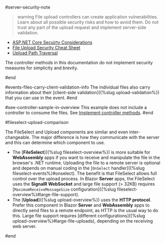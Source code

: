 #server-security-note

>warning File upload controllers can create application vulnerabilities. Learn about all possible security risks and how to avoid them. Do not trust any part of the upload request and implement server-side validation.
>
* [ASP.NET Core Secuirty Considerations](https://docs.microsoft.com/en-us/aspnet/core/mvc/models/file-uploads?view=aspnetcore-6.0#security-considerations)
* [File Upload Security Cheat Sheet](https://cheatsheetseries.owasp.org/cheatsheets/File_Upload_Cheat_Sheet.html)
* [Upload Path Traversal](https://security.stackexchange.com/questions/177307/path-traversal-via-filename)
>
The controller methods in this documentation do not implement security measures for simplicity and brevity.

#end


#events-files-carry-client-validation-info
The individual files also carry information about their [client-side validation]({%slug upload-validation%}) that you can use in the event.
#end


#see-controller-sample-in-overview
This example does not include a controller to consume the files. See [Implement controller methods](#implement-controller-methods).
#end


#fileselect-upload-comparison

The FileSelect and Upload components are similar and even inter-changeable. The major difference is how they communicate with the server and this can determine which component to use.

* The [**FileSelect**]({%slug fileselect-overview%}) is more suitable for **WebAssembly** apps if you want to receive and manipulate the file in the browser's .NET runtime. Uploading the file to a remote server is optional and depends on manual coding in the [`OnSelect` handler]({%slug fileselect-events%}#onselect). The benefit is that FileSelect allows full control over the upload process. In Blazor **Server** apps, the FileSelect uses the **SignalR WebSocket** and large file support (> 32KB) requires [`MaximumReceiveMessageSize` configuration]({%slug fileselect-overview%}#large-file-support).
* The [**Upload**]({%slug upload-overview%}) uses the **HTTP protocol**. Prefer this component in Blazor **Server** and **WebAssembly** apps to directly send files to a remote endpoint, as HTTP is the usual way to do this. Large file support requires [different configurations]({%slug upload-overview%}#large-file-uploads), depending on the receiving web server.

#end
